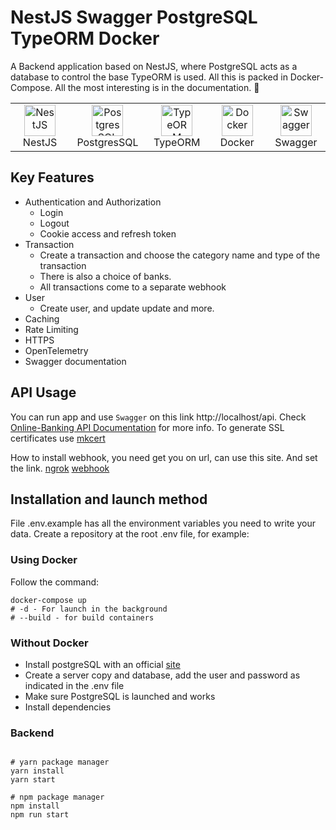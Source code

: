 # NestJS Swagger PostgreSQL TypeORM Docker

A Backend application based on NestJS, where PostgreSQL acts as a database to control the base
TypeORM is used. All this is packed in Docker-Compose.
All the most interesting is in the documentation. 📗

<table width="100%">
  <tr>
    <td align="center" valign="middle" width="17%">
      <a href="https://nestjs.com/">
        <img height="50" alt="NestJS" src="https://hsto.org/getpro/habr/post_images/d11/98b/ac8/d1198bac8e4ced0d89d5e5983061f418.png"/>
      </a>
      <br />
      NestJS
    </td>
    <td align="center" valign="middle" width="17%">
      <a href="https://www.postgresql.org/">
      <img height="50" alt="PostgresSQL" src="https://upload.wikimedia.org/wikipedia/commons/thumb/2/29/Postgresql_elephant.svg/640px-Postgresql_elephant.svg.png"/>
      </a>
      <br />
      PostgresSQL
    </td>
    <td align="center" valign="middle" width="17%">
      <a href="https://typeorm.io/">
      <img height="50" alt="TypeORM" src="https://www.zoneofit.com/wp-content/uploads/2021/06/type-orm.png"/>
      </a>
      <br />
      TypeORM
    </td>
    <td align="center" valign="middle" width="17%">
      <a href="https://www.docker.com/">
      <img height="50" alt="Docker" src="https://www.docker.com/wp-content/uploads/2022/03/Moby-logo.png"/>
      </a>
      <br />
      Docker
    </td>
    <td align="center" valign="middle" width="17%">
      <a href="https://swagger.io/">
      <img height="50" alt="Swagger" src="https://upload.wikimedia.org/wikipedia/commons/a/ab/Swagger-logo.png"/>
      </a>
      <br />
      Swagger
    </td>
  </tr>
</table>

## Key Features

- Authentication and Authorization
  - Login
  - Logout
  - Cookie access and refresh token
- Transaction
  - Create a transaction and choose the category name and type of the transaction
  - There is also a choice of banks.
  - All transactions come to a separate webhook
- User
  - Create user, and update update and more.
- Caching
- Rate Limiting
- HTTPS
- OpenTelemetry
- Swagger documentation

## API Usage

You can run app and use `Swagger` on this link http://localhost/api.
Check [Online-Banking API Documentation](https://documenter.getpostman.com/view/25263444/2s93CUJAAj) for more info.
To generate SSL certificates use [mkcert](https://github.com/FiloSottile/mkcert)

How to install webhook, you need get you on url, can use this site. And set the link.
[ngrok](https://ngrok.com/)
[webhook](https://webhook.site/)

## Installation and launch method

File .env.example has all the environment variables you need to write your data.
Create a repository at the root .env file, for example:

### Using Docker

Follow the command:

```shell
docker-compose up
# -d - For launch in the background
# --build - for build containers
```

### Without Docker

- Install postgreSQL with an official [site](https://www.postgresql.org/)
- Create a server copy and database, add the user and password as indicated in the .env file
- Make sure PostgreSQL is launched and works
- Install dependencies

### Backend

```shell

# yarn package manager
yarn install
yarn start

# npm package manager
npm install
npm run start
```
